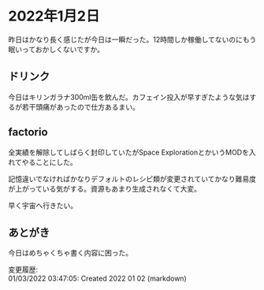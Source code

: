 # 2022年1月2日

昨日はかなり長く感じたが今日は一瞬だった。12時間しか稼働してないのにもう眠いっておかしくないですか。

## ドリンク

今日はキリンガラナ300ml缶を飲んだ。カフェイン投入が早すぎたような気はするが若干頭痛があったので仕方あるまい。

## factorio

全実績を解除してしばらく封印していたがSpace ExplorationとかいうMODを入れてやることにした。

記憶違いでなければかなりデフォルトのレシピ類が変更されていてかなり難易度が上がっている気がする。資源もあまり生成されなくて大変。

早く宇宙へ行きたい。

## あとがき

今日はめちゃくちゃ書く内容に困った。

変更履歴:  
01/03/2022 03:47:05: Created 2022 01 02 (markdown)  
